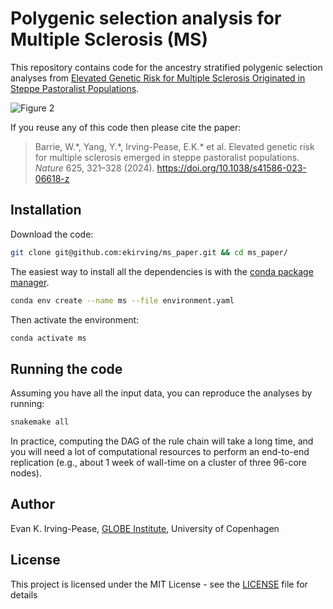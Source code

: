 # Polygenic selection analysis for Multiple Sclerosis (MS)
This repository contains code for the ancestry stratified polygenic selection analyses from 
[Elevated Genetic Risk for Multiple Sclerosis Originated in Steppe Pastoralist Populations](
https://doi.org/10.1038/s41586-023-06618-z).

![Figure 2](./figure/Figure_5.png?raw=true)

If you reuse any of this code then please cite the paper:
> Barrie, W.&ast;, Yang, Y.&ast;, Irving-Pease, E.K.&ast; et al. Elevated genetic risk for multiple sclerosis emerged in 
> steppe pastoralist populations. *Nature* 625, 321–328 (2024). https://doi.org/10.1038/s41586-023-06618-z

## Installation
Download the code: 
```bash
git clone git@github.com:ekirving/ms_paper.git && cd ms_paper/
```

The easiest way to install all the dependencies is with the [conda package manager](https://docs.conda.io/en/latest/).

```bash
conda env create --name ms --file environment.yaml
```

Then activate the environment:
```bash
conda activate ms
```

## Running the code

Assuming you have all the input data, you can reproduce the analyses by running:

```bash
snakemake all
```

In practice, computing the DAG of the rule chain will take a long time, and you will need a lot of computational 
resources to perform an end-to-end replication (e.g., about 1 week of wall-time on a cluster of three 96-core nodes).

## Author

Evan K. Irving-Pease, [GLOBE Institute](https://globe.ku.dk/), University of Copenhagen 

## License

This project is licensed under the MIT License - see the [LICENSE](LICENSE) file for details
